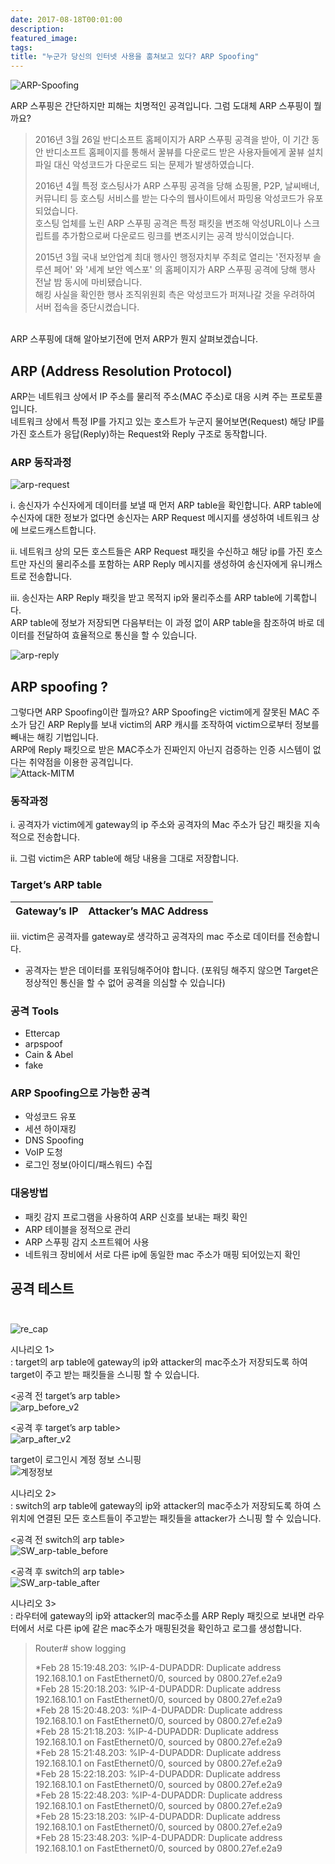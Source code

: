 ```yaml
---
date: 2017-08-18T00:01:00
description: 
featured_image: 
tags: 
title: "누군가 당신의 인터넷 사용을 훔쳐보고 있다? ARP Spoofing"
---
```


![ARP-Spoofing](https://github.com/user-attachments/assets/c1700da8-ddde-4a97-bc88-d16769939bbf)

ARP 스푸핑은 간단하지만 피해는 치명적인 공격입니다. 그럼 도대체 ARP 스푸핑이 뭘까요?

> 2016년 3월 26일 반디소프트 홈페이지가 ARP 스푸핑 공격을 받아, 이 기간 동안 반디소프트 홈페이지를 통해서 꿀뷰를 다운로드 받은 사용자들에게 꿀뷰 설치 파일 대신 악성코드가 다운로드 되는 문제가 발생하였습니다.<br>
>
> 2016년 4월 특정 호스팅사가 ARP 스푸핑 공격을 당해 쇼핑몰, P2P, 날씨배너, 커뮤니티 등 호스팅 서비스를 받는 다수의 웹사이트에서 파밍용 악성코드가 유포되었습니다.<br>
> 호스팅 업체를 노린 ARP 스푸핑 공격은 특정 패킷을 변조해 악성URL이나 스크립트를 추가함으로써 다운로드 링크를 변조시키는 공격 방식이었습니다.<br>
>
> 2015년 3월 국내 보안업계 최대 행사인 행정자치부 주최로 열리는 '전자정부 솔루션 페어' 와 '세계 보안 엑스포' 의 홈페이지가 ARP 스푸핑 공격에 당해 행사 전날 밤 동시에 마비됐습니다.<br>
> 해킹 사실을 확인한 행사 조직위원회 측은 악성코드가 퍼져나갈 것을 우려하여 서버 접속을 중단시켰습니다.

<br>ARP 스푸핑에 대해 알아보기전에 먼저 ARP가 뭔지 살펴보겠습니다.

## ARP (Address Resolution Protocol)
ARP는 네트워크 상에서 IP 주소를 물리적 주소(MAC 주소)로 대응 시켜 주는 프로토콜입니다.<br>
네트워크 상에서 특정 IP를 가지고 있는 호스트가 누군지 물어보면(Request) 해당 IP를 가진 호스트가 응답(Reply)하는 Request와 Reply 구조로 동작합니다.<br>

### ARP 동작과정<br>
![arp-request](https://github.com/user-attachments/assets/0e4b777d-2fa3-484d-b969-47d758796f2e)<br>

ⅰ. 송신자가 수신자에게 데이터를 보낼 때 먼저 ARP table을 확인합니다.
ARP table에 수신자에 대한 정보가 없다면 송신자는 ARP Request 메시지를 생성하여 네트워크 상에 브로드캐스트합니다.

ⅱ. 네트워크 상의 모든 호스트들은 ARP Request 패킷을 수신하고 해당 ip를 가진 호스트만 자신의 물리주소를 포함하는 ARP Reply 메시지를 생성하여 송신자에게 유니캐스트로 전송합니다.

ⅲ. 송신자는 ARP Reply 패킷을 받고 목적지 ip와 물리주소를 ARP table에 기록합니다.<br>
ARP table에 정보가 저장되면 다음부터는 이 과정 없이 ARP table을 참조하여 바로 데이터를 전달하여 효율적으로 통신을 할 수 있습니다.

![arp-reply](https://github.com/user-attachments/assets/e54c6989-c84d-4710-9fba-e69f35c2d120)

## ARP spoofing ?

그렇다면 ARP Spoofing이란 뭘까요?
ARP Spoofing은 victim에게 잘못된 MAC 주소가 담긴 ARP Reply를 보내 victim의 ARP 캐시를 조작하여 victim으로부터 정보를 빼내는 해킹 기법입니다.<br>
ARP에 Reply 패킷으로 받은 MAC주소가 진짜인지 아닌지 검증하는 인증 시스템이 없다는 취약점을 이용한 공격입니다.<br>
![Attack-MITM](https://github.com/user-attachments/assets/de2a1bdd-8a96-48ef-99ba-0c63b22336f1)

### 동작과정

i. 공격자가 victim에게 gateway의 ip 주소와 공격자의 Mac 주소가 담긴 패킷을 지속적으로 전송합니다.

ⅱ. 그럼 victim은 ARP table에 해당 내용을 그대로 저장합니다.
### Target’s ARP table

| Gateway’s IP      | Attacker’s MAC Address |
|--------------------|-------------------------|

ⅲ. victim은 공격자를 gateway로 생각하고 공격자의 mac 주소로 데이터를 전송합니다.<br>
* 공격자는 받은 데이터를 포워딩해주어야 합니다. (포워딩 해주지 않으면 Target은 정상적인 통신을 할 수 없어 공격을 의심할 수 있습니다)

### 공격 Tools
- Ettercap
- arpspoof
- Cain & Abel
- fake

### ARP Spoofing으로 가능한 공격
- 악성코드 유포
- 세션 하이재킹
- DNS Spoofing
- VoIP 도청
- 로그인 정보(아이디/패스워드) 수집

### 대응방법
- 패킷 감지 프로그램을 사용하여 ARP 신호를 보내는 패킷 확인
- ARP 테이블을 정적으로 관리
- ARP 스푸핑 감지 소프트웨어 사용
- 네트워크 장비에서 서로 다른 ip에 동일한 mac 주소가 매핑 되어있는지 확인


## 공격 테스트<br><br>
![re_cap](https://github.com/user-attachments/assets/6ca7e9de-b559-462e-9696-721857259700)

시나리오 1><br>
: target의 arp table에 gateway의 ip와 attacker의 mac주소가 저장되도록 하여 target이 주고 받는 패킷들을 스니핑 할 수 있습니다.

<공격 전 target’s arp table><br>
![arp_before_v2](https://github.com/user-attachments/assets/3996d878-82c9-4fbd-a855-8b61d12af1f3)

<공격 후 target’s arp table><br>
![arp_after_v2](https://github.com/user-attachments/assets/2f0075be-e96b-4333-a43b-0c0fc65a4a9e)

target이 로그인시 계정 정보 스니핑<br>
![계정정보](https://github.com/user-attachments/assets/e06da358-76a7-4467-bb84-df28884082f3)

시나리오 2><br>
: switch의 arp table에 gateway의 ip와 attacker의 mac주소가 저장되도록 하여 스위치에 연결된 모든 호스트들이 주고받는 패킷들을 attacker가 스니핑 할 수 있습니다.

<공격 전 switch의 arp table><br>
![SW_arp-table_before](https://github.com/user-attachments/assets/fe82acfd-6c65-4fd2-aeec-770671987b1a)

<공격 후 switch의 arp table><br>
![SW_arp-table_after](https://github.com/user-attachments/assets/23945841-c391-439a-9108-539bbb8d88d1)

시나리오 3><br>
: 라우터에 gateway의 ip와 attacker의 mac주소를 ARP Reply 패킷으로 보내면 라우터에서 서로 다른 ip에 같은 mac주소가 매핑된것을 확인하고 로그를 생성합니다.

> Router# show logging
>
> *Feb 28 15:19:48.203: %IP-4-DUPADDR: Duplicate address 192.168.10.1 on FastEthernet0/0, sourced by 0800.27ef.e2a9<br>
> *Feb 28 15:20:18.203: %IP-4-DUPADDR: Duplicate address 192.168.10.1 on FastEthernet0/0, sourced by 0800.27ef.e2a9<br>
> *Feb 28 15:20:48.203: %IP-4-DUPADDR: Duplicate address 192.168.10.1 on FastEthernet0/0, sourced by 0800.27ef.e2a9<br>
> *Feb 28 15:21:18.203: %IP-4-DUPADDR: Duplicate address 192.168.10.1 on FastEthernet0/0, sourced by 0800.27ef.e2a9<br>
> *Feb 28 15:21:48.203: %IP-4-DUPADDR: Duplicate address 192.168.10.1 on FastEthernet0/0, sourced by 0800.27ef.e2a9<br>
> *Feb 28 15:22:18.203: %IP-4-DUPADDR: Duplicate address 192.168.10.1 on FastEthernet0/0, sourced by 0800.27ef.e2a9<br>
> *Feb 28 15:22:48.203: %IP-4-DUPADDR: Duplicate address 192.168.10.1 on FastEthernet0/0, sourced by 0800.27ef.e2a9<br>
> *Feb 28 15:23:18.203: %IP-4-DUPADDR: Duplicate address 192.168.10.1 on FastEthernet0/0, sourced by 0800.27ef.e2a9<br>
> *Feb 28 15:23:48.203: %IP-4-DUPADDR: Duplicate address 192.168.10.1 on FastEthernet0/0, sourced by 0800.27ef.e2a9<br>






